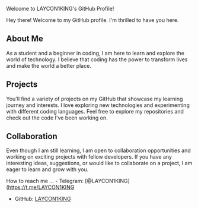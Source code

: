 Welcome to LAYCON1KING's GitHub Profile!

Hey there! Welcome to my GitHub profile. I'm thrilled to have you here.

## About Me
As a student and a beginner in coding, I am here to learn and explore the world of technology. I believe that coding has the power to transform lives and make the world a better place.

## Projects
You'll find a variety of projects on my GitHub that showcase my learning journey and interests. I love exploring new technologies and experimenting with different coding languages. Feel free to explore my repositories and check out the code I've been working on.

## Collaboration
Even though I am still learning, I am open to collaboration opportunities and working on exciting projects with fellow developers. If you have any interesting ideas, suggestions, or would like to collaborate on a project, I am eager to learn and grow with you.

How to reach me ... - Telegram: [@LAYCON1KING](https://t.me/LAYCON1KING
- GitHub: [LAYCON1KING](https://github.com/LAYCON1KING)

<!---
LAYCON1KING/LAYCON1KING is a ✨ special ✨ repository because its `README.md` (this file) appears on your GitHub profile.
You can click the Preview link to take a look at your changes.
--->
